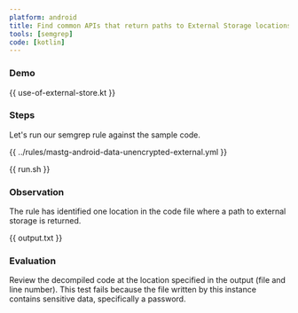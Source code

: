 ```yaml
---
platform: android
title: Find common APIs that return paths to External Storage locations
tools: [semgrep]
code: [kotlin]
---
```


### Demo

{{ use-of-external-store.kt }}

### Steps

Let's run our semgrep rule against the sample code.

{{ ../rules/mastg-android-data-unencrypted-external.yml }}

{{ run.sh }}

### Observation

The rule has identified one location in the code file where a path to external storage is returned.

{{ output.txt }}

### Evaluation

Review the decompiled code at the location specified in the output (file and line number). This test fails because the file written by this instance contains sensitive data, specifically a password.

